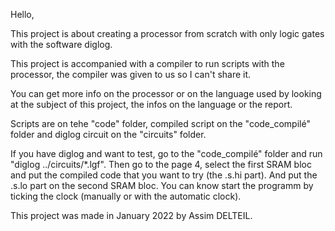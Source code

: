 Hello, 

This project is about creating a processor from scratch with only logic gates with the software diglog.

This project is accompanied with a compiler to run scripts with the processor, the compiler was given to us so I can't share it.

You can get more info on the processor or on the language used by looking at the subject of this project, the infos on the language or the report.

Scripts are on tehe "code" folder, compiled script on the "code_compilé" folder and diglog circuit on the "circuits" folder.


If you have diglog and want to test, go to the "code_compilé" folder and run "diglog ../circuits/*.lgf". Then go to the page 4, select the first SRAM bloc and put the compiled code that you want to try (the .s.hi part). And put the .s.lo part on the second SRAM bloc. You can know start the programm by ticking the clock (manually or with the automatic clock).

This project was made in January 2022 by Assim DELTEIL.